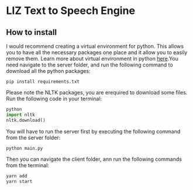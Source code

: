 # LIZ Text to Speech Engine

## How to install



I would recommend creating a virtual environment for python. This allows you to have all the necessary packages one place and it allow you to easily remove them. Learn more about virtual environment in python [here]('https://uoa-eresearch.github.io/eresearch-cookbook/recipe/2014/11/26/python-virtual-env/').You need navigate to the server folder, and run the following command to download all the python packages:
```
pip install requirements.txt
```

Please note the NLTK packages, you are erequired to download some files. Run the following code in your terminal:
```python
python
import nltk
nltk.download()
```

You will have to run the server first by executing the following command from the server folder:
```
python main.py
```

Then you can navigate the client folder, ann run the following commands from the terminal:
```cmd
yarn add
yarn start
```

